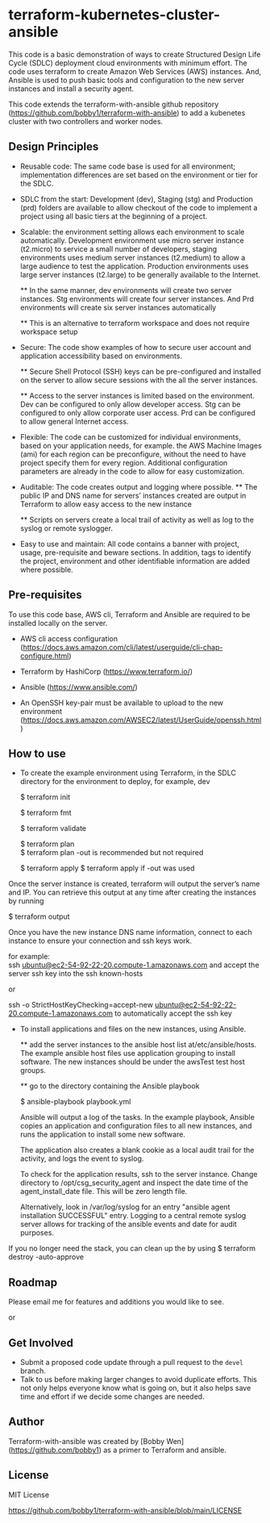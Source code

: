 # terraform-kubernetes-cluster-ansible
This code is a basic demonstration of ways to create Structured Design Life Cycle (SDLC) deployment cloud environments with minimum effort.  The code uses terraform to create Amazon Web Services (AWS) instances.  And, Ansible is used to push basic tools and configuration to the new server instances and install a security agent.

This code extends the terraform-with-ansible github repository (https://github.com/bobby1/terraform-with-ansible) to add a kubenetes cluster with two controllers and worker nodes.

## Design Principles
* Reusable code: The same code base is used for all environment; implementation differences are set based on the environment or tier for the SDLC.
* SDLC from the start: Development (dev), Staging (stg) and Production (prd) folders are available to allow checkout of the code to implement a project using all basic tiers at the beginning of a project.
* Scalable:  the environment setting allows each environment to scale automatically.  Development environment use micro server instance (t2.micro) to service a small number of developers, staging environments uses medium server instances (t2.medium) to allow a large audience to test the application.  Production environments uses large server instances (t2.large) to be generally available to the Internet.

  ** In the same manner, dev environments will create two server instances.  Stg environments will create four server instances.  And Prd environments will create six server instances automatically

  ** This is an alternative to terraform workspace and does not require workspace setup

* Secure: The code show examples of how to secure user account and application accessibility based on environments.
  
  ** Secure Shell Protocol (SSH) keys can be pre-configured and installed on the server to allow secure sessions with the all the server instances.
  
  ** Access to the server instances is limited based on the environment.  Dev can be configured to only allow developer access.  Stg can be configured to only allow corporate user access.  Prd can be configured to allow general Internet access.

* Flexible: The code can be customized for individual environments, based on your application needs, for example.  the AWS Machine Images (ami) for each region can be preconfigure, without the need to have project specify them for every region. Additional configuration parameters are already in the code to allow for easy customization.  
  
* Auditable: The code creates output and logging where possible.
  ** The public IP and DNS name for servers’ instances created are output in Terraform to allow easy access to the new instance

  ** Scripts on servers create a local trail of activity as well as log to the syslog or remote syslogger.

* Easy to use and maintain:  All code contains a banner with project, usage, pre-requisite and beware sections.  In addition, tags to identify the project, environment and other identifiable information are added where possible.

## Pre-requisites

To use this code base, AWS cli, Terraform and Ansible are required to be installed locally on the server.

   * AWS cli access configuration (https://docs.aws.amazon.com/cli/latest/userguide/cli-chap-configure.html)
  
   * Terraform by HashiCorp (https://www.terraform.io/)
  
   * Ansible (https://www.ansible.com/)

   * An OpenSSH key-pair must be available to upload to the new environment (https://docs.aws.amazon.com/AWSEC2/latest/UserGuide/openssh.html)

## How to use

* To create the example environment using Terraform, in the SDLC directory for the environment to deploy, for example, dev

  $ terraform init

  $ terraform fmt

  $ terraform validate

  $ terraform plan  
        $ terraform plan -out <filename>  is recommended but not required

  $ terraform apply
        $ terraform apply <filename>  if -out was used
  
 Once the server instance is created, terraform will output the server’s name and IP.  You can retrieve this output at any time after creating the instances by running 
  
   $ terraform output
  
Once you have the new instance DNS name information, connect to each instance to ensure your connection and ssh keys work.

for example:  
  ssh ubuntu@ec2-54-92-22-20.compute-1.amazonaws.com 
  and accept the server ssh key into the ssh known-hosts
 
  or
  
  ssh -o StrictHostKeyChecking=accept-new ubuntu@ec2-54-92-22-20.compute-1.amazonaws.com 
  to automatically accept the ssh key

* To install applications and files on the new instances, using Ansible.

  **   add the server instances to the ansible host list at/etc/ansible/hosts.  The example ansible host files use application grouping to install software.  The new instances should be under the awsTest test host groups.

  ** go to the directory containing the Ansible playbook

     $ ansible-playbook playbook.yml

     Ansible will output a log of the tasks.  In the example playbook, Ansible copies an application and configuration files to all new instances, and runs the application to install some new software.

  The application also creates a blank cookie as a local audit trail for the activity, and logs the event to syslog.

  To check for the application results, ssh to the server instance.  Change directory to /opt/csg_security_agent and inspect the date time of the agent_install_date file.  This will be zero length file.
  
  Alternatively, look in /var/log/syslog for an entry "ansible agent installation SUCCESSFUL" entry.  Logging to a central remote syslog server allows for tracking of the ansible events and date for audit purposes. 

If you no longer need the stack,  you can clean up the by using
  $ terraform destroy -auto-approve

## Roadmap

Please email me for features and additions you would like to see.  

or

## Get Involved

* Submit a proposed code update through a pull request to the `devel` branch.
* Talk to us before making larger changes
  to avoid duplicate efforts. This not only helps everyone
  know what is going on, but it also helps save time and effort if we decide
  some changes are needed.

## Author

Terraform-with-ansible was created by [Bobby Wen] (https://github.com/bobby1) as a primer to Terraform and ansible.

## License

MIT License

https://github.com/bobby1/terraform-with-ansible/blob/main/LICENSE
